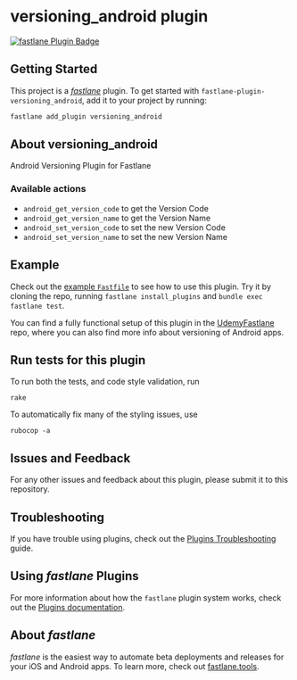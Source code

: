 # versioning_android plugin

[![fastlane Plugin Badge](https://rawcdn.githack.com/fastlane/fastlane/master/fastlane/assets/plugin-badge.svg)](https://rubygems.org/gems/fastlane-plugin-versioning_android)

## Getting Started

This project is a [_fastlane_](https://github.com/fastlane/fastlane) plugin. To get started with `fastlane-plugin-versioning_android`, add it to your project by running:

```bash
fastlane add_plugin versioning_android
```

## About versioning_android

Android Versioning Plugin for Fastlane

### Available actions
- `android_get_version_code` to get the Version Code
- `android_get_version_name` to get the Version Name
- `android_set_version_code` to set the new Version Code
- `android_set_version_name` to set the new Version Name

## Example

Check out the [example `Fastfile`](fastlane/Fastfile) to see how to use this plugin. Try it by cloning the repo, running `fastlane install_plugins` and `bundle exec fastlane test`.

You can find a fully functional setup of this plugin in the [UdemyFastlane](https://github.com/igorlamos/udemy-fastlane) repo, where you can also find more info about versioning of Android apps.

## Run tests for this plugin

To run both the tests, and code style validation, run

```
rake
```

To automatically fix many of the styling issues, use
```
rubocop -a
```

## Issues and Feedback

For any other issues and feedback about this plugin, please submit it to this repository.

## Troubleshooting

If you have trouble using plugins, check out the [Plugins Troubleshooting](https://docs.fastlane.tools/plugins/plugins-troubleshooting/) guide.

## Using _fastlane_ Plugins

For more information about how the `fastlane` plugin system works, check out the [Plugins documentation](https://docs.fastlane.tools/plugins/create-plugin/).

## About _fastlane_

_fastlane_ is the easiest way to automate beta deployments and releases for your iOS and Android apps. To learn more, check out [fastlane.tools](https://fastlane.tools).
